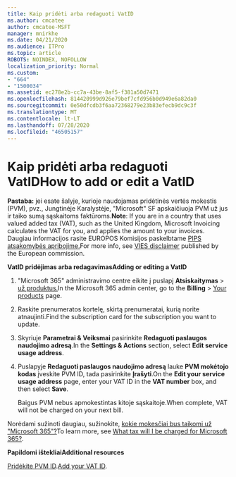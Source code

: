 ```yaml
---
title: Kaip pridėti arba redaguoti VatID
ms.author: cmcatee
author: cmcatee-MSFT
manager: mnirkhe
ms.date: 04/21/2020
ms.audience: ITPro
ms.topic: article
ROBOTS: NOINDEX, NOFOLLOW
localization_priority: Normal
ms.custom:
- "664"
- "1500034"
ms.assetid: ec278e2b-cc7a-43be-8af5-f381a50d7471
ms.openlocfilehash: 814420999d926e79bef7cfd956b0d949e6a82da0
ms.sourcegitcommit: 0e50dfcdb3f6aa72368279e23b83efecb9dc9c3f
ms.translationtype: MT
ms.contentlocale: lt-LT
ms.lasthandoff: 07/28/2020
ms.locfileid: "46505157"
---
```

# <a name="how-to-add-or-edit-a-vatid"></a><span data-ttu-id="a866b-102">Kaip pridėti arba redaguoti VatID</span><span class="sxs-lookup"><span data-stu-id="a866b-102">How to add or edit a VatID</span></span>

<span data-ttu-id="a866b-103">**Pastaba:** jei esate šalyje, kurioje naudojamas pridėtinės vertės mokestis (PVM), pvz., Jungtinėje Karalystėje, "Microsoft" SF apskaičiuoja PVM už jus ir taiko sumą sąskaitoms faktūroms.</span><span class="sxs-lookup"><span data-stu-id="a866b-103">**Note**: If you are in a country that uses valued added tax (VAT), such as the United Kingdom, Microsoft Invoicing calculates the VAT for you, and applies the amount to your invoices.</span></span> <span data-ttu-id="a866b-104">Daugiau informacijos rasite EUROPOS Komisijos paskelbtame [PIPS atsakomybės apribojime.](https://go.microsoft.com/fwlink/p/?LinkID=841741)</span><span class="sxs-lookup"><span data-stu-id="a866b-104">For more info, see [VIES disclaimer](https://go.microsoft.com/fwlink/p/?LinkID=841741) published by the European commission.</span></span>

<span data-ttu-id="a866b-105">**VatID pridėjimas arba redagavimas**</span><span class="sxs-lookup"><span data-stu-id="a866b-105">**Adding or editing a VatID**</span></span>

1. <span data-ttu-id="a866b-106">"Microsoft 365" administravimo centre eikite į puslapį **Atsiskaitymas** \> [už produktus.](https://go.microsoft.com/fwlink/p/?linkid=842054)</span><span class="sxs-lookup"><span data-stu-id="a866b-106">In the Microsoft 365 admin center, go to the **Billing** \> [Your products](https://go.microsoft.com/fwlink/p/?linkid=842054) page.</span></span>

2. <span data-ttu-id="a866b-107">Raskite prenumeratos kortelę, skirtą prenumeratai, kurią norite atnaujinti.</span><span class="sxs-lookup"><span data-stu-id="a866b-107">Find the subscription card for the subscription you want to update.</span></span>

3. <span data-ttu-id="a866b-108">Skyriuje **Parametrai & Veiksmai** pasirinkite **Redaguoti paslaugos naudojimo adresą**.</span><span class="sxs-lookup"><span data-stu-id="a866b-108">In the **Settings & Actions** section, select **Edit service usage address**.</span></span>

4. <span data-ttu-id="a866b-109">Puslapyje **Redaguoti paslaugos naudojimo adresą** lauke **PVM mokėtojo kodas** įveskite PVM ID, tada pasirinkite **Įrašyti**.</span><span class="sxs-lookup"><span data-stu-id="a866b-109">On the **Edit your service usage address** page, enter your VAT ID in the **VAT number** box, and then select **Save**.</span></span>

    <span data-ttu-id="a866b-110">Baigus PVM nebus apmokestintas kitoje sąskaitoje.</span><span class="sxs-lookup"><span data-stu-id="a866b-110">When complete, VAT will not be charged on your next bill.</span></span>

<span data-ttu-id="a866b-111">Norėdami sužinoti daugiau, sužinokite, [kokie mokesčiai bus taikomi už "Microsoft 365"?](https://docs.microsoft.com/microsoft-365/commerce/billing-and-payments/tax-information)</span><span class="sxs-lookup"><span data-stu-id="a866b-111">To learn more, see [What tax will I be charged for Microsoft 365?](https://docs.microsoft.com/microsoft-365/commerce/billing-and-payments/tax-information).</span></span>

<span data-ttu-id="a866b-112">**Papildomi ištekliai**</span><span class="sxs-lookup"><span data-stu-id="a866b-112">**Additional resources**</span></span>

<span data-ttu-id="a866b-113">[Pridėkite PVM ID](https://docs.microsoft.com/microsoft-365/commerce/billing-and-payments/tax-information?view=o365-worldwide#add-your-vat-id-eu-countries-only).</span><span class="sxs-lookup"><span data-stu-id="a866b-113">[Add your VAT ID](https://docs.microsoft.com/microsoft-365/commerce/billing-and-payments/tax-information?view=o365-worldwide#add-your-vat-id-eu-countries-only).</span></span>